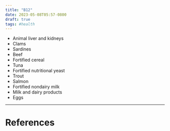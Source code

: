 ```yaml
---
title: "B12"
date: 2023-05-08T05:57-0800
draft: true
tags: #health
---
```


- Animal liver and kidneys
- Clams
- Sardines
- Beef
- Fortified cereal
- Tuna
- Fortified nutritional yeast
- Trout
- Salmon
- Fortified nondairy milk
- Milk and dairy products
- Eggs

---
# References
